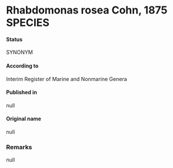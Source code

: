 # Rhabdomonas rosea Cohn, 1875 SPECIES

#### Status
SYNONYM

#### According to
Interim Register of Marine and Nonmarine Genera

#### Published in
null

#### Original name
null

### Remarks
null